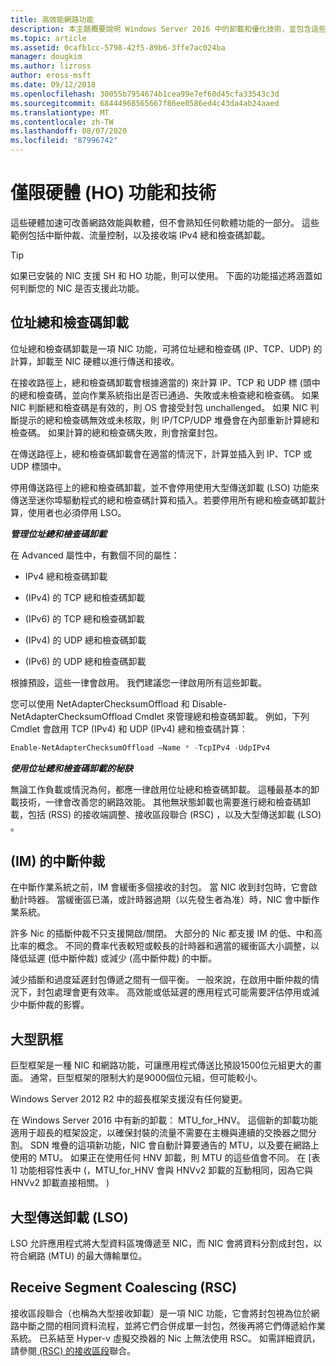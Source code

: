 ```yaml
---
title: 高效能網路功能
description: 本主題概要說明 Windows Server 2016 中的卸載和優化技術，並包含這些技術的其他指引連結。
ms.topic: article
ms.assetid: 0cafb1cc-5798-42f5-89b6-3ffe7ac024ba
manager: dougkim
ms.author: lizross
author: eross-msft
ms.date: 09/12/2018
ms.openlocfilehash: 30055b7954674b1cea99e7ef60d45cfa33543c3d
ms.sourcegitcommit: 68444968565667f86ee0586ed4c43da4ab24aaed
ms.translationtype: MT
ms.contentlocale: zh-TW
ms.lasthandoff: 08/07/2020
ms.locfileid: "87996742"
---
```

# <a name="hardware-only-ho-features-and-technologies"></a>僅限硬體 (HO) 功能和技術

這些硬體加速可改善網路效能與軟體，但不會熟知任何軟體功能的一部分。 這些範例包括中斷仲裁、流量控制，以及接收端 IPv4 總和檢查碼卸載。

>[!TIP]
>如果已安裝的 NIC 支援 SH 和 HO 功能，則可以使用。 下面的功能描述將涵蓋如何判斷您的 NIC 是否支援此功能。

## <a name="address-checksum-offload"></a>位址總和檢查碼卸載

位址總和檢查碼卸載是一項 NIC 功能，可將位址總和檢查碼 (IP、TCP、UDP) 的計算，卸載至 NIC 硬體以進行傳送和接收。

在接收路徑上，總和檢查碼卸載會根據適當的) 來計算 IP、TCP 和 UDP 標 (頭中的總和檢查碼，並向作業系統指出是否已通過、失敗或未檢查總和檢查碼。 如果 NIC 判斷總和檢查碼是有效的，則 OS 會接受封包 unchallenged。 如果 NIC 判斷提示的總和檢查碼無效或未核取，則 IP/TCP/UDP 堆疊會在內部重新計算總和檢查碼。 如果計算的總和檢查碼失敗，則會捨棄封包。

在傳送路徑上，總和檢查碼卸載會在適當的情況下，計算並插入到 IP、TCP 或 UDP 標頭中。

停用傳送路徑上的總和檢查碼卸載，並不會停用使用大型傳送卸載 (LSO) 功能來傳送至迷你埠驅動程式的總和檢查碼計算和插入。若要停用所有總和檢查碼卸載計算，使用者也必須停用 LSO。

_**管理位址總和檢查碼卸載**_

在 Advanced 屬性中，有數個不同的屬性：

-   IPv4 總和檢查碼卸載

-    (IPv4) 的 TCP 總和檢查碼卸載

-    (IPv6) 的 TCP 總和檢查碼卸載

-    (IPv4) 的 UDP 總和檢查碼卸載

-    (IPv6) 的 UDP 總和檢查碼卸載

根據預設，這些一律會啟用。 我們建議您一律啟用所有這些卸載。

您可以使用 NetAdapterChecksumOffload 和 Disable-NetAdapterChecksumOffload Cmdlet 來管理總和檢查碼卸載。 例如，下列 Cmdlet 會啟用 TCP (IPv4) 和 UDP (IPv4) 總和檢查碼計算：

```PowerShell
Enable-NetAdapterChecksumOffload –Name * -TcpIPv4 -UdpIPv4
```

_**使用位址總和檢查碼卸載的秘訣**_

無論工作負載或情況為何，都應一律啟用位址總和檢查碼卸載。 這種最基本的卸載技術，一律會改善您的網路效能。 其他無狀態卸載也需要進行總和檢查碼卸載，包括 (RSS) 的接收端調整、接收區段聯合 (RSC) ，以及大型傳送卸載 (LSO) 。

## <a name="interrupt-moderation-im"></a> (IM) 的中斷仲裁

在中斷作業系統之前，IM 會緩衝多個接收的封包。 當 NIC 收到封包時，它會啟動計時器。 當緩衝區已滿，或計時器過期（以先發生者為准）時，NIC 會中斷作業系統。

許多 Nic 的插斷仲裁不只支援開啟/關閉。 大部分的 Nic 都支援 IM 的低、中和高比率的概念。 不同的費率代表較短或較長的計時器和適當的緩衝區大小調整，以降低延遲 (低中斷仲裁) 或減少 (高中斷仲裁) 的中斷。

減少插斷和過度延遲封包傳遞之間有一個平衡。 一般來說，在啟用中斷仲裁的情況下，封包處理會更有效率。 高效能或低延遲的應用程式可能需要評估停用或減少中斷仲裁的影響。

## <a name="jumbo-frames"></a>大型訊框

巨型框架是一種 NIC 和網路功能，可讓應用程式傳送比預設1500位元組更大的畫面。 通常，巨型框架的限制大約是9000個位元組，但可能較小。

Windows Server 2012 R2 中的超長框架支援沒有任何變更。

在 Windows Server 2016 中有新的卸載： MTU_for_HNV。 這個新的卸載功能適用于超長的框架設定，以確保封裝的流量不需要在主機與連續的交換器之間分割。 SDN 堆疊的這項新功能，NIC 會自動計算要通告的 MTU，以及要在網路上使用的 MTU。 如果正在使用任何 HNV 卸載，則 MTU 的這些值會不同。 在 [表 1] 功能相容性表中 (，MTU_for_HNV 會與 HNVv2 卸載的互動相同，因為它與 HNVv2 卸載直接相關。 ) 

## <a name="large-send-offload-lso"></a>大型傳送卸載 (LSO)

LSO 允許應用程式將大型資料區塊傳遞至 NIC，而 NIC 會將資料分割成封包，以符合網路 (MTU) 的最大傳輸單位。

## <a name="receive-segment-coalescing-rsc"></a>Receive Segment Coalescing (RSC)

接收區段聯合（也稱為大型接收卸載）是一項 NIC 功能，它會將封包視為位於網路中斷之間的相同資料流程，並將它們合併成單一封包，然後再將它們傳遞給作業系統。 已系結至 Hyper-v 虛擬交換器的 Nic 上無法使用 RSC。 如需詳細資訊，請參閱[ (RSC) 的接收區段](./rsc-in-the-vswitch.md)聯合。